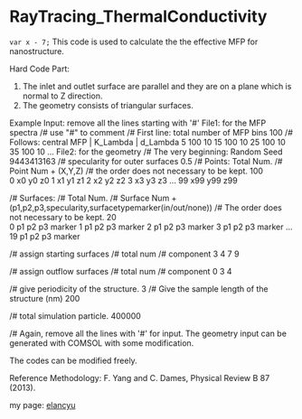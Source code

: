 # **RayTracing_ThermalConductivity**
`var x - 7;`
This code is used to calculate the the effective MFP for nanostructure.

Hard Code Part:
1. The inlet and outlet surface are parallel and they are on a plane which is normal to Z direction.
2. The geometry consists of triangular surfaces.

Example Input: remove all the lines starting with '#'
File1: for the MFP spectra
/# use "#" to comment
/# First line: total number of MFP bins
100
/# Follows: central MFP | K_Lambda | d_Lambda
5     100    10
15    100    10
25    100    10
35    100    10
...
File2: for the geometry
/# The very beginning: Random Seed
9443413163
/# specularity for outer surfaces
0.5
/# Points: Total Num.
/# Point Num + (X,Y,Z)
/# the order does not necessary to be kept.
100         
0   x0  y0  z0
1   x1  y1  z1
2   x2  y2  z2
3   x3  y3  z3
...
99  x99 y99 z99     

/# Surfaces:
/# Total Num.
/# Surface Num + (p1,p2,p3,specularity,surfacetypemarker(in/out/none))
/# The order does not necessary to be kept.
20              
0   p1  p2  p3  marker
1   p1  p2  p3  marker
2   p1  p2  p3  marker
3   p1  p2  p3  marker
...
19  p1  p2  p3  marker        

/# assign starting surfaces
/# total num
/# component
3
4
7
9

/# assign outflow surfaces
/# total num
/# component
0
3
4

/# give periodicity of the structure.
3
/# Give the sample length of the structure (nm)
200

/# total simulation particle.
400000

/# Again, remove all the lines with '#' for input.
The geometry input can be generated with COMSOL with some modification.


The codes can be modified freely.

Reference Methodology: F. Yang and C. Dames, Physical Review B 87 (2013).

my page: [elancyu](https://github.com/elancyu/RayTracing_ThermalConductivity)
